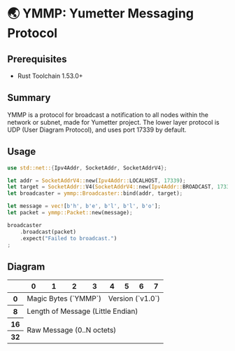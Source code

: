 # 🌏 YMMP: Yumetter Messaging Protocol

## Prerequisites
- Rust Toolchain 1.53.0+

## Summary
YMMP is a protocol for broadcast a notification to all nodes within the network or subnet, made for Yumetter project.
The lower layer protocol is UDP (User Diagram Protocol), and uses port 17339 by default.

## Usage
```rust
use std::net::{Ipv4Addr, SocketAddr, SocketAddrV4};

let addr = SocketAddrV4::new(Ipv4Addr::LOCALHOST, 17339);
let target = SocketAddr::V4(SocketAddrV4::new(Ipv4Addr::BROADCAST, 17339));
let broadcaster = ymmp::Broadcaster::bind(addr, target);

let message = vec![b'h', b'e', b'l', b'l', b'o'];
let packet = ymmp::Packet::new(message);

broadcaster
    .broadcast(packet)
    .expect("Failed to broadcast.")
;
```

## Diagram
<table>
  <thead>
    <tr>
      <th></th>
      <th>0</th>
      <th>1</th>
      <th>2</th>
      <th>3</th>
      <th>4</th>
      <th>5</th>
      <th>6</th>
      <th>7</th>
    </tr>
  </thead>
  <tbody>
    <tr>
      <th scope="row">0</th>
      <td colspan="4">Magic Bytes (`YMMP`)</td>
      <td colspan="4">Version (`v1.0`)</td>
    </tr>
    <tr>
      <th scope="row">8</th>
      <td colspan="8">Length of Message (Little Endian)</td>
    </tr>
    <tr>
      <th scope="row">16</th>
      <td colspan="8" rowspan="2">Raw Message (0..N octets)</td>
    </tr>
    <tr>
      <th scope="row">32</th>
    </tr>
  </tbody>
</table>
